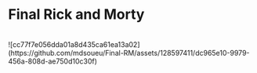 # Final Rick and Morty
<br/>
![cc77f7e056dda01a8d435ca61ea13a02](https://github.com/mdsoueu/Final-RM/assets/128597411/dc965e10-9979-456a-808d-ae750d10c30f)
